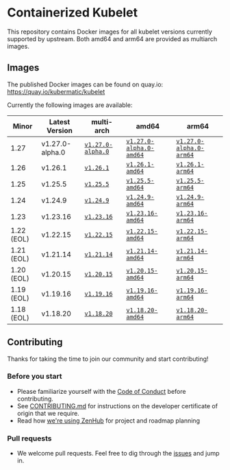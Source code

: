 # Containerized Kubelet

This repository contains Docker images for all kubelet versions currently supported by upstream.
Both amd64 and arm64 are provided as multiarch images.

## Images

The published Docker images can be found on quay.io: https://quay.io/kubermatic/kubelet

Currently the following images are available:

<!-- versions_start -->
| Minor | Latest Version | multi-arch | amd64 | arm64 |
| ----- | ------- | ---------- | ----- | ----- |
| 1.27 | v1.27.0-alpha.0 | [`v1.27.0-alpha.0`](https://quay.io/kubermatic/kubelet:v1.27.0-alpha.0) | [`v1.27.0-alpha.0-amd64`](https://quay.io/kubermatic/kubelet:v1.27.0-alpha.0-amd64) | [`v1.27.0-alpha.0-arm64`](https://quay.io/kubermatic/kubelet:v1.27.0-alpha.0-arm64) |
| 1.26 | v1.26.1 | [`v1.26.1`](https://quay.io/kubermatic/kubelet:v1.26.1) | [`v1.26.1-amd64`](https://quay.io/kubermatic/kubelet:v1.26.1-amd64) | [`v1.26.1-arm64`](https://quay.io/kubermatic/kubelet:v1.26.1-arm64) |
| 1.25 | v1.25.5 | [`v1.25.5`](https://quay.io/kubermatic/kubelet:v1.25.5) | [`v1.25.5-amd64`](https://quay.io/kubermatic/kubelet:v1.25.5-amd64) | [`v1.25.5-arm64`](https://quay.io/kubermatic/kubelet:v1.25.5-arm64) |
| 1.24 | v1.24.9 | [`v1.24.9`](https://quay.io/kubermatic/kubelet:v1.24.9) | [`v1.24.9-amd64`](https://quay.io/kubermatic/kubelet:v1.24.9-amd64) | [`v1.24.9-arm64`](https://quay.io/kubermatic/kubelet:v1.24.9-arm64) |
| 1.23 | v1.23.16 | [`v1.23.16`](https://quay.io/kubermatic/kubelet:v1.23.16) | [`v1.23.16-amd64`](https://quay.io/kubermatic/kubelet:v1.23.16-amd64) | [`v1.23.16-arm64`](https://quay.io/kubermatic/kubelet:v1.23.16-arm64) |
| 1.22 (EOL) | v1.22.15 | [`v1.22.15`](https://quay.io/kubermatic/kubelet:v1.22.15) | [`v1.22.15-amd64`](https://quay.io/kubermatic/kubelet:v1.22.15-amd64) | [`v1.22.15-arm64`](https://quay.io/kubermatic/kubelet:v1.22.15-arm64) |
| 1.21 (EOL) | v1.21.14 | [`v1.21.14`](https://quay.io/kubermatic/kubelet:v1.21.14) | [`v1.21.14-amd64`](https://quay.io/kubermatic/kubelet:v1.21.14-amd64) | [`v1.21.14-arm64`](https://quay.io/kubermatic/kubelet:v1.21.14-arm64) |
| 1.20 (EOL) | v1.20.15 | [`v1.20.15`](https://quay.io/kubermatic/kubelet:v1.20.15) | [`v1.20.15-amd64`](https://quay.io/kubermatic/kubelet:v1.20.15-amd64) | [`v1.20.15-arm64`](https://quay.io/kubermatic/kubelet:v1.20.15-arm64) |
| 1.19 (EOL) | v1.19.16 | [`v1.19.16`](https://quay.io/kubermatic/kubelet:v1.19.16) | [`v1.19.16-amd64`](https://quay.io/kubermatic/kubelet:v1.19.16-amd64) | [`v1.19.16-arm64`](https://quay.io/kubermatic/kubelet:v1.19.16-arm64) |
| 1.18 (EOL) | v1.18.20 | [`v1.18.20`](https://quay.io/kubermatic/kubelet:v1.18.20) | [`v1.18.20-amd64`](https://quay.io/kubermatic/kubelet:v1.18.20-amd64) | [`v1.18.20-arm64`](https://quay.io/kubermatic/kubelet:v1.18.20-arm64) |


<!-- versions_end -->

## Contributing

Thanks for taking the time to join our community and start contributing!

### Before you start

* Please familiarize yourself with the [Code of Conduct][3] before contributing.
* See [CONTRIBUTING.md][2] for instructions on the developer certificate of origin that we require.
* Read how [we're using ZenHub][13] for project and roadmap planning

### Pull requests

* We welcome pull requests. Feel free to dig through the [issues][1] and jump in.

[1]: https://github.com/kubermatic/kubelet/issues
[2]: https://github.com/kubermatic/kubelet/blob/main/CONTRIBUTING.md
[3]: https://github.com/kubermatic/kubelet/blob/main/CODE_OF_CONDUCT.md

[11]: https://groups.google.com/forum/#!forum/kubermatic-dev
[12]: https://kubermatic.slack.com/messages/kubelet
[13]: https://github.com/kubermatic/kubelet/blob/main/Zenhub.md
[15]: http://slack.kubermatic.io/
